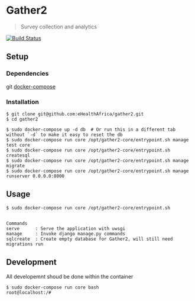 # Gather2

> Survey collection and analytics

[![Build Status](https://travis-ci.org/eHealthAfrica/gather2.svg?branch=master)](https://travis-ci.org/eHealthAfrica/gather2)

## Setup



### Dependencies

git
[docker-compose](https://docs.docker.com/compose/)


### Installation


```
$ git clone git@github.com:eHealthAfrica/gather2.git
$ cd gather2

$ sudo docker-compose up -d db  # Or run this in a different tab without `-d` to make it easy to reset the db
$ sudo docker-compose run core /opt/gather2-core/entrypoint.sh manage test core
$ sudo docker-compose run core /opt/gather2-core/entrypoint.sh createsql
$ sudo docker-compose run core /opt/gather2-core/entrypoint.sh manage migrate
$ sudo docker-compose run core /opt/gather2-core/entrypoint.sh manage runserver 0.0.0.0:8000
```

## Usage

```
$ sudo docker-compose run core /opt/gather2-core/entrypoint.sh


Commands
serve      : Serve the application with uwsgi
manage     : Invoke django manage.py commands
sqlcreate  : Create empty database for Gather2, will still need migrations run
```

## Development

All developemnt shoud be done within the container
```
$ sudo docker-compose run core bash
root@localhost:/#
```
